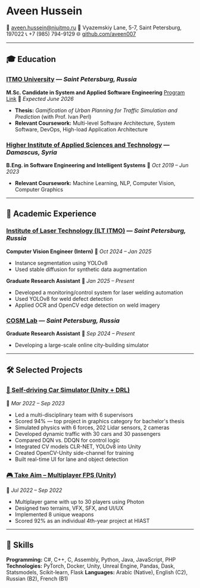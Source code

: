 # Aveen Hussein

📧 [aveen.hussein@niuitmo.ru](mailto:aveen.hussein@niuitmo.ru)
📍 Vyazemskiy Lane, 5-7, Saint Petersburg, 197022
📞 +7 (985) 794-9129
🌐 [github.com/aveen007](https://github.com/aveen007)

---

## 🎓 Education

### [ITMO University](https://news.itmo.ru/en/education/students/news/13843/) — *Saint Petersburg, Russia*

**M.Sc. Candidate in System and Applied Software Engineering**
[Program Link](https://abit.itmo.ru/en/program/master/system_software)
📅 *Expected June 2026*

* **Thesis:** *Gamification of Urban Planning for Traffic Simulation and Prediction* (with Prof. Ivan Perl)
* **Relevant Coursework:** Multi-level Software Architecture, System Software, DevOps, High-load Application Architecture

### [Higher Institute of Applied Sciences and Technology](https://hiast.edu.sy/en/software_engineering_artificial_intelligence_program) — *Damascus, Syria*

**B.Eng. in Software Engineering and Intelligent Systems**
📅 *Oct 2019 – Jun 2023*

* **Relevant Coursework:** Machine Learning, NLP, Computer Vision, Computer Graphics

---

## 🧪 Academic Experience

### [Institute of Laser Technology (ILT ITMO)](https://en.itmo.ru/en/faculty/121/Institute_of_Laser_Technologies.htm) — *Saint Petersburg, Russia*

**Computer Vision Engineer (Intern)**
📅 *Oct 2024 – Jan 2025*

* Instance segmentation using YOLOv8
* Used stable diffusion for synthetic data augmentation

**Graduate Research Assistant**
📅 *Jan 2025 – Present*

* Developed a monitoring/control system for laser welding automation
* Used YOLOv8 for weld defect detection
* Applied OCR and OpenCV edge detection on weld imagery

### [COSM Lab](https://cosm-lab.science/ru/) — *Saint Petersburg, Russia*

**Graduate Research Assistant**
📅 *Sep 2024 – Present*

* Developing a large-scale online city-building simulator

---

## 🛠 Selected Projects

### [🧠 Self-driving Car Simulator (Unity + DRL)](https://github.com/aveen007/autonomous-vehicle-with-unity)

📅 *Mar 2022 – Sep 2023*

* Led a multi-disciplinary team with 6 supervisors
* Scored 94% — top project in graphics category for bachelor's thesis
* Simulated physics with 6 forces, 202 Lidar sensors, 2 cameras
* Developed dynamic traffic with 30 cars and 30 passengers
* Compared DQN vs. DDQN for control logic
* Integrated CV models CLR-NET, YOLOv8 into Unity
* Created OpenCV-Unity side-channel for training
* Built real-time UI for lane and object detection

### [🎮 Take Aim – Multiplayer FPS (Unity)](https://www.youtube.com/watch?v=BP_n_MwNSS4&t)

📅 *Jul 2022 – Sep 2022*

* Multiplayer game with up to 30 players using Photon
* Designed two terrains, VFX, SFX, and UI/UX
* Implemented 8 unique weapons
* Scored 92% as an individual 4th-year project at HIAST

---

## 💼 Skills

**Programming:** C#, C++, C, Assembly, Python, Java, JavaScript, PHP
**Technologies:** PyTorch, Docker, Unity, Unreal Engine, Pandas, Dask, Statsmodels, Scikit-learn, Flask
**Languages:** Arabic (Native), English (C2), Russian (B2), French (B1)

